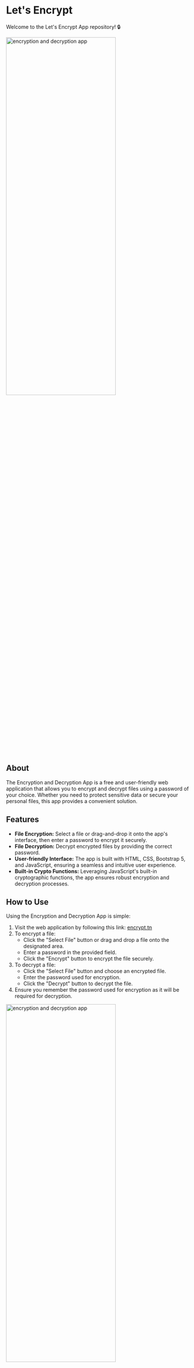 # Let's Encrypt 

Welcome to the Let's Encrypt App repository! 🔒

<img src="https://i.ibb.co/NVV4b0P/og2.jpg" alt="encryption and decryption app" style="max-width:100%; width:max(300px,50%);">             


## About

The Encryption and Decryption App is a free and user-friendly web application that allows you to encrypt and decrypt files using a password of your choice. Whether you need to protect sensitive data or secure your personal files, this app provides a convenient solution.

## Features

- **File Encryption:** Select a file or drag-and-drop it onto the app's interface, then enter a password to encrypt it securely.
- **File Decryption:** Decrypt encrypted files by providing the correct password.
- **User-friendly Interface:** The app is built with HTML, CSS, Bootstrap 5, and JavaScript, ensuring a seamless and intuitive user experience.
- **Built-in Crypto Functions:** Leveraging JavaScript's built-in cryptographic functions, the app ensures robust encryption and decryption processes.

## How to Use

Using the Encryption and Decryption App is simple:

1. Visit the web application by following this link: <a href="https://encrypt.tn/" target="_blank">encrypt.tn</a>
2. To encrypt a file:
   - Click the "Select File" button or drag and drop a file onto the designated area.
   - Enter a password in the provided field.
   - Click the "Encrypt" button to encrypt the file securely.
3. To decrypt a file:
   - Click the "Select File" button and choose an encrypted file.
   - Enter the password used for encryption.
   - Click the "Decrypt" button to decrypt the file.
4. Ensure you remember the password used for encryption as it will be required for decryption.
   
<img src="https://i.ibb.co/XZngS6B/site-preview-1080browser.jpg" alt="encryption and decryption app" style="max-width:100%; width:max(300px,50%);">      

## Contribution 

We welcome contributions to enhance the Encryption and Decryption App! Here's how you can get involved:

- Fork the repository and implement your desired changes.
- Submit a pull request with a detailed explanation of the enhancements you've made.
- Engage in discussions with other contributors to collaborate and exchange ideas for future improvements.

Let's work together to create a secure and user-friendly encryption and decryption solution for everyone. Join us in protecting data with ease!

### Technologies Used

- HTML
- CSS
- Bootstrap 5
- JavaScript
- JavaScript Crypto Functions

We look forward to your valuable contributions. Happy encrypting and decrypting! 🔐🔓
